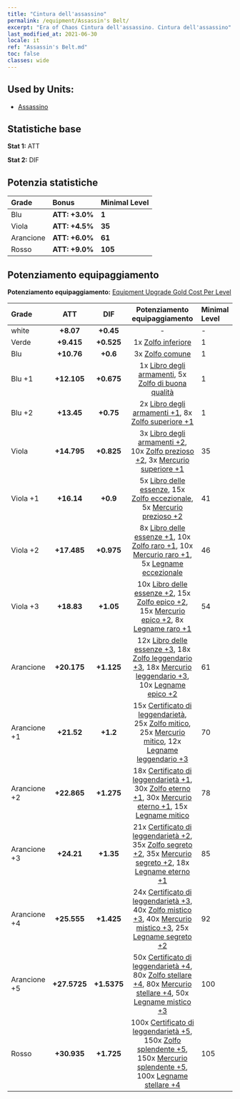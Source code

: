 ```yaml
---
title: "Cintura dell'assassino"
permalink: /equipment/Assassin's Belt/
excerpt: "Era of Chaos Cintura dell'assassino. Cintura dell'assassino"
last_modified_at: 2021-06-30
locale: it
ref: "Assassin's Belt.md"
toc: false
classes: wide
---
```


## Used by Units:

* [Assassino](/it/units/Assassin/) 


## Statistiche base
 **Stat 1:** ATT

 **Stat 2:** DIF

## Potenzia statistiche

  |     Grade    |   Bonus | Minimal Level | 
  |:-------------|:--------|:--------------| 
  | Blu | **ATT: +3.0%** | **1** | 
  | Viola | **ATT: +4.5%** | **35** | 
  | Arancione | **ATT: +6.0%** | **61** | 
  | Rosso | **ATT: +9.0%** | **105** | 


## Potenziamento equipaggiamento
 **Potenziamento equipaggiamento:** [Equipment Upgrade Gold Cost Per Level](/equipment/EquipmentUpgradeCostPerLevel/) 

  |          Grade      | ATT | DIF | Potenziamento equipaggiamento | Minimal Level |
  |:--------------------|:---------:|:---------:|:----------------:|:--------------|
  | white | **+8.07** | **+0.45** | - | - |
  | Verde | **+9.415** | **+0.525** | 1x [Zolfo inferiore](/ItemsIT/mat_3/) | 1 |
  | Blu | **+10.76** | **+0.6** | 3x [Zolfo comune](/ItemsIT/mat_9/) | 1 |
  | Blu +1 | **+12.105** | **+0.675** | 1x [Libro degli armamenti](/ItemsIT/mat_18/), 5x [Zolfo di buona qualità](/ItemsIT/mat_15/) | 1 |
  | Blu +2 | **+13.45** | **+0.75** | 2x [Libro degli armamenti +1](/ItemsIT/mat_25/), 8x [Zolfo superiore +1](/ItemsIT/mat_22/) | 1 |
  | Viola | **+14.795** | **+0.825** | 3x [Libro degli armamenti +2](/ItemsIT/mat_32/), 10x [Zolfo prezioso +2](/ItemsIT/mat_29/), 3x [Mercurio superiore +1](/ItemsIT/mat_21/) | 35 |
  | Viola +1 | **+16.14** | **+0.9** | 5x [Libro delle essenze](/ItemsIT/mat_39/), 15x [Zolfo eccezionale](/ItemsIT/mat_36/), 5x [Mercurio prezioso +2](/ItemsIT/mat_28/) | 41 |
  | Viola +2 | **+17.485** | **+0.975** | 8x [Libro delle essenze +1](/ItemsIT/mat_46/), 10x [Zolfo raro +1](/ItemsIT/mat_43/), 10x [Mercurio raro +1](/ItemsIT/mat_42/), 5x [Legname eccezionale](/ItemsIT/mat_34/) | 46 |
  | Viola +3 | **+18.83** | **+1.05** | 10x [Libro delle essenze +2](/ItemsIT/mat_53/), 15x [Zolfo epico +2](/ItemsIT/mat_50/), 15x [Mercurio epico +2](/ItemsIT/mat_49/), 8x [Legname raro +1](/ItemsIT/mat_41/) | 54 |
  | Arancione | **+20.175** | **+1.125** | 12x [Libro delle essenze +3](/ItemsIT/mat_60/), 18x [Zolfo leggendario +3](/ItemsIT/mat_57/), 18x [Mercurio leggendario +3](/ItemsIT/mat_56/), 10x [Legname epico +2](/ItemsIT/mat_48/) | 61 |
  | Arancione +1 | **+21.52** | **+1.2** | 15x [Certificato di leggendarietà](/ItemsIT/mat_67/), 25x [Zolfo mitico](/ItemsIT/mat_64/), 25x [Mercurio mitico](/ItemsIT/mat_63/), 12x [Legname leggendario +3](/ItemsIT/mat_55/) | 70 |
  | Arancione +2 | **+22.865** | **+1.275** | 18x [Certificato di leggendarietà +1](/ItemsIT/mat_74/), 30x [Zolfo eterno +1](/ItemsIT/mat_71/), 30x [Mercurio eterno +1](/ItemsIT/mat_70/), 15x [Legname mitico](/ItemsIT/mat_62/) | 78 |
  | Arancione +3 | **+24.21** | **+1.35** | 21x [Certificato di leggendarietà +2](/ItemsIT/mat_81/), 35x [Zolfo segreto +2](/ItemsIT/mat_78/), 35x [Mercurio segreto +2](/ItemsIT/mat_77/), 18x [Legname eterno +1](/ItemsIT/mat_69/) | 85 |
  | Arancione +4 | **+25.555** | **+1.425** | 24x [Certificato di leggendarietà +3](/ItemsIT/mat_88/), 40x [Zolfo mistico +3](/ItemsIT/mat_85/), 40x [Mercurio mistico +3](/ItemsIT/mat_84/), 25x [Legname segreto +2](/ItemsIT/mat_76/) | 92 |
  | Arancione +5 | **+27.5725** | **+1.5375** | 50x [Certificato di leggendarietà +4](/ItemsIT/mat_95/), 80x [Zolfo stellare +4](/ItemsIT/mat_92/), 80x [Mercurio stellare +4](/ItemsIT/mat_91/), 50x [Legname mistico +3](/ItemsIT/mat_83/) | 100 |
  | Rosso | **+30.935** | **+1.725** | 100x [Certificato di leggendarietà +5](/ItemsIT/mat_102/), 150x [Zolfo splendente +5](/ItemsIT/mat_99/), 150x [Mercurio splendente +5](/ItemsIT/mat_98/), 100x [Legname stellare +4](/ItemsIT/mat_90/) | 105 |

